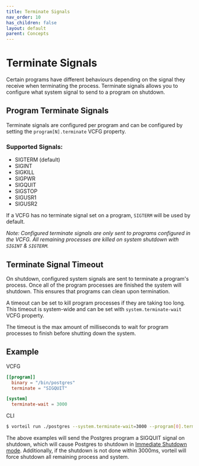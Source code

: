 ```yaml
---
title: Terminate Signals
nav_order: 10
has_children: false
layout: default
parent: Concepts
---
```


# Terminate Signals
Certain programs have different behaviours depending on the signal they receive when terminating the process. Terminate signals allows you to configure what system signal to send to a program on shutdown.

## Program Terminate Signals
Terminate signals are configured per program and can be configured by setting the `program[N].terminate` VCFG property.

### Supported Signals:
- SIGTERM (default)
- SIGINT
- SIGKILL
- SIGPWR
- SIGQUIT
- SIGSTOP
- SIGUSR1
- SIGUSR2

If a VCFG has no terminate signal set on a program, `SIGTERM` will be used by default.

*Note: Configured terminate signals are only sent to programs configured in the VCFG. All remaining processes are killed on system shutdown with `SIGINT` & `SIGTERM`.*

## Terminate Signal Timeout

On shutdown, configured system signals are sent to terminate a program's process. Once all of the program processes are finished the system will shutdown. This ensures that programs can clean upon termination. 

A timeout can be set to kill program processes if they are taking too long. This timeout is system-wide and can be set with `system.terminate-wait` VCFG property. 

The timeout is the max amount of milliseconds to wait for program processes to finish before shutting down the system.


## Example
VCFG

```toml
[[program]]
  binary = "/bin/postgres"
  terminate = "SIGQUIT"

[system]
  terminate-wait = 3000
```

CLI

```sh
$ vorteil run ./postgres --system.terminate-wait=3000 --program[0].terminate=SIGQUIT
```

The above examples will send the Postgres program a SIGQUIT signal on shutdown, which will cause Postgres to shutdown in [Immediate Shutdown mode](https://www.postgresql.org/docs/9.5/server-shutdown.html).
Additionally, if the shutdown is not done within 3000ms, vorteil will force shutdown all remaining process and system.
